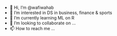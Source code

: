 - 👋 Hi, I’m @wafiwahab
- 👀 I’m interested in DS in business, finance & sports
- 🌱 I’m currently learning ML on R
- 💞️ I’m looking to collaborate on ...
- 📫 How to reach me ...

<!---
wafiwahab/wafiwahab is a ✨ special ✨ repository because its `README.md` (this file) appears on your GitHub profile.
You can click the Preview link to take a look at your changes.
--->
